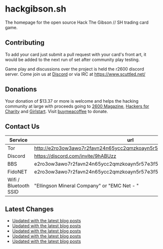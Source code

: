 # hackgibson.sh
The homepage for the open source Hack The Gibson // SH trading card game.


## Contributing

To add your card just submit a pull request with your card's front art, it would be added to the next run of set after community play testing.

Game play and discussions over the project is held the r2600 discord server. Come join us at [Discord](https://discord.com/invite/9hABUzz) or via IRC at https://www.scuttled.net/


## Donations

Your donation of $13.37 or more is welcome and helps the hacking community at large with proceeds going to [2600 Magazine](https://2600.com/), [Hackers for Charity](https://hackersforcharity.org) and [Girlstart](https://girlstart.org).  Visit [buymeacoffee](https://www.buymeacoffee.com/hackgibson.sh) to donate.


## Contact Us

Service | url
-|-
Tor | http://e2ro3ow3awo7r2favn24n65ycc2qmzkoayn5r57e3f56nvjwdcgg32ad.onion
Discord | https://discord.com/invite/9hABUzz
BBS | e2ro3ow3awo7r2favn24n65ycc2qmzkoayn5r57e3f56nvjwdcgg32ad.onion:23
FidoNET | e2ro3ow3awo7r2favn24n65ycc2qmzkoayn5r57e3f56nvjwdcgg32ad.onion:24554
Wifi / Bluetooth SSID | "Ellingson Mineral Company" or "EMC Net - <fidonet address>"

## Latest Changes
<!-- BLOG-POST-LIST:START -->
- [Updated with the latest blog posts](https://github.com/DFW2600/hackgibson.sh/commit/7f7303d25462c1ee5bc796e55d6f4f04689f0203)
- [Updated with the latest blog posts](https://github.com/DFW2600/hackgibson.sh/commit/aa6954d8658fbb0ae7bcf7bfd2adb7cfb1091cca)
- [Updated with the latest blog posts](https://github.com/DFW2600/hackgibson.sh/commit/6c83dc4423c6e4f29abfb8a34338b220cfb6b716)
- [Updated with the latest blog posts](https://github.com/DFW2600/hackgibson.sh/commit/3cb334df82b3f89fc930914173cf8b5aa2f767c8)
- [Updated with the latest blog posts](https://github.com/DFW2600/hackgibson.sh/commit/f6a9569e7497e109b3f25c81e411237b1e3c0be4)
<!-- BLOG-POST-LIST:END -->

